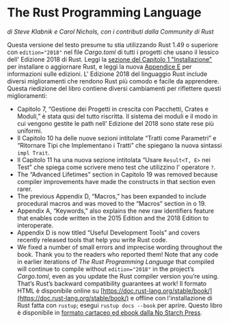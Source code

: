 # The Rust Programming Language

*di Steve Klabnik e Carol Nichols, con i contributi dalla Community di Rust*

Questa versione del testo presume tu stia utilizzando Rust 1.49 o superiore con
`edition="2018"` nel file *Cargo.toml* di tutti i progetti che usano il lessico dell' Edizione 2018 di Rust. Leggi la [sezione del Capitolo 1 "Installazione"][install]<!-- ignore -->
per installare o aggiornare Rust, e leggi la nuova [Appendice E][editions]<!-- ignore
--> per informazioni sulle edizioni.
L' Edizione 2018 del linguaggio Rust include diversi miglioramenti che
rendono Rust più comodo e facile da apprendere. Questa riedizione del libro
contiene diversi cambiamenti per riflettere questi miglioramenti:

- Capitolo 7, “Gestione dei Progetti in crescita con Pacchetti, Crates e Moduli,”
  è stata qusi del tutto riscritta. Il sistema dei moduli e il modo in cui vengono gestite le path nell' Edizione del 2018 sono state rese più uniformi.
- Il Capitolo 10 ha delle nuove sezioni intitolate “Tratti come Parametri” e “Ritornare Tipi che Implementano i Tratti” che spiegano la nuova sintassi `impl Trait`.
- Il Capitolo 11 ha una nuova sezione intitolata “Usare `Result<T, E>` nei Test” che spiega come scrivere meno test che utilizzino l' operatore `?`.
- The “Advanced Lifetimes” section in Capitolo 19 was removed because compiler
  improvements have made the constructs in that section even rarer.
- The previous Appendix D, “Macros,” has been expanded to include procedural
  macros and was moved to the “Macros” section in o 19.
- Appendix A, “Keywords,” also explains the new raw identifiers feature that
  enables code written in the 2015 Edition and the 2018 Edition to interoperate.
- Appendix D is now titled “Useful Development Tools” and covers recently
  released tools that help you write Rust code.
- We fixed a number of small errors and imprecise wording throughout the book.
  Thank you to the readers who reported them!
  Note that any code in earlier iterations of *The Rust Programming Language*
  that compiled will continue to compile without `edition="2018"` in the
  project’s *Cargo.toml*, even as you update the Rust compiler version you’re
  using. That’s Rust’s backward compatibility guarantees at work!
  Il formato HTML è disponibile online su
  [https://doc.rust-lang.org/stable/book/](https://doc.rust-lang.org/stable/book/)
  e offline con l'installazione di Rust fatta con `rustup`; esegui `rustup docs
  --book` per aprire.
  Questo libro è disponibile in [formato cartaceo ed ebook dalla No Starch
  Press][nsprust].

[install]: ch01-01-installation.html
[editions]: appendix-05-editions.html
[nsprust]: https://nostarch.com/rust
